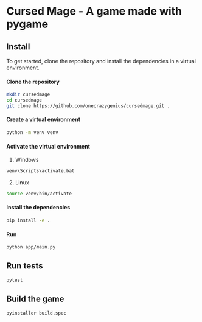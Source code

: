 # Cursed Mage - A game made with pygame

## Install
To get started, clone the repository and install the dependencies in a virtual environment.
#### Clone the repository
```bash
mkdir cursedmage
cd cursedmage
git clone https://github.com/onecrazygenius/cursedmage.git .
```
#### Create a virtual environment
```bash
python -m venv venv
```

#### Activate the virtual environment
1. Windows
```bash
venv\Scripts\activate.bat
```
2. Linux
```bash
source venv/bin/activate
```

#### Install the dependencies
```bash
pip install -e .
```

#### Run
```bash
python app/main.py
```

## Run tests
```bash
pytest
```

## Build the game
```bash
pyinstaller build.spec
```